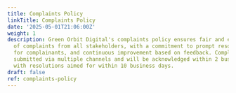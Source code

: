 ```yaml
---
title: Complaints Policy
linkTitle: Complaints Policy
date: '2025-05-01T21:06:00Z'
weight: 1
description: Green Orbit Digital's complaints policy ensures fair and efficient handling
  of complaints from all stakeholders, with a commitment to prompt resolution, respect
  for complainants, and continuous improvement based on feedback. Complaints can be
  submitted via multiple channels and will be acknowledged within 2 business days,
  with resolutions aimed for within 10 business days.
draft: false
ref: complaints-policy
---
```


